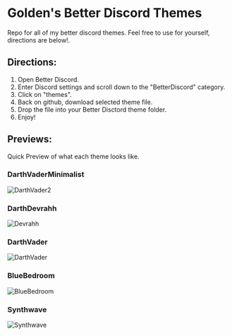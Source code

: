 # Golden's Better Discord Themes
Repo for all of my better discord themes. Feel free to use for yourself, directions are below!.

## Directions:
1. Open Better Discord.
2. Enter Discord settings and scroll down to the "BetterDiscord" category.
3. Click on "themes".
4. Back on github, download selected theme file.
5. Drop the file into your Better Disctord theme folder.
6. Enjoy! 


## Previews:
Quick Preview of what each theme looks like.

### DarthVaderMinimalist
![DarthVader2](https://raw.githubusercontent.com/cgolden15/Assets/main/screenshots/DarthVaderMinimal.png?token=AOTSDHBTMKPR4HJW3XCT37LAV67XS)

### DarthDevrahh
![Devrahh](https://raw.githubusercontent.com/cgolden15/BD-Themes/main/previews/DarthDevrahh.png)

### DarthVader
![DarthVader](https://raw.githubusercontent.com/cgolden15/Assets/main/screenshots/DarthVader.png?token=AOTSDHAWPGKCXOFOWPCADQ3AV67WC)

### BlueBedroom
![BlueBedroom](https://raw.githubusercontent.com/cgolden15/Assets/main/screenshots/BlueBedroom.png?token=AOTSDHH5TBGGG3MPJDH65SDAV67UG)

### Synthwave
![Synthwave](https://raw.githubusercontent.com/cgolden15/Assets/main/screenshots/Synthwave.png?token=AOTSDHFND627IGOV4FRHEX3AV67ZC)
